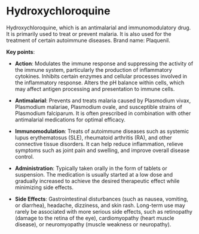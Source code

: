 [//]: # (
source: gpt-3 + jph editing
tags: antimalarials immunomodulatories medications
)

# Hydroxychloroquine

Hydroxychloroquine, which is an antimalarial and immunomodulatory drug. It is primarily used to treat or prevent malaria. It is also used for the treatment of certain autoimmune diseases. Brand name: Plaquenil.

**Key points**:

* **Action**: Modulates the immune response and suppressing the activity of the immune system, particularly the production of inflammatory cytokines. Inhibits certain enzymes and cellular processes involved in the inflammatory response. Alters the pH balance within cells, which may affect antigen processing and presentation to immune cells.

* **Antimalarial**: Prevents and treats malaria caused by Plasmodium vivax, Plasmodium malariae, Plasmodium ovale, and susceptible strains of Plasmodium falciparum. It is often prescribed in combination with other antimalarial medications for optimal efficacy.

* **Immunomodulation**: Treats of autoimmune diseases such as systemic lupus erythematosus (SLE), rheumatoid arthritis (RA), and other connective tissue disorders. It can help reduce inflammation, relieve symptoms such as joint pain and swelling, and improve overall disease control.

* **Administration**: Typically taken orally in the form of tablets or suspension. The medication is usually started at a low dose and gradually increased to achieve the desired therapeutic effect while minimizing side effects.

* **Side Effects**: Gastrointestinal disturbances (such as nausea, vomiting, or diarrhea), headache, dizziness, and skin rash. Long-term use may rarely be associated with more serious side effects, such as retinopathy (damage to the retina of the eye), cardiomyopathy (heart muscle disease), or neuromyopathy (muscle weakness or neuropathy).
